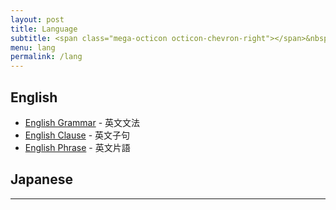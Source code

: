 ```yaml
---
layout: post
title: Language
subtitle: <span class="mega-octicon octicon-chevron-right"></span>&nbsp;&nbsp; Make your dream come true
menu: lang
permalink: /lang
---
```


## English

- [English Grammar](http://hauchenglee.com/lang/2019/11/21/english-grammar.html) - 英文文法
- [English Clause](http://hauchenglee.com/lang/2019/11/23/english-clause.html) - 英文子句
- [English Phrase](http://hauchenglee.com/lang/2019/11/24/english-phrase.html) - 英文片語

## Japanese

---